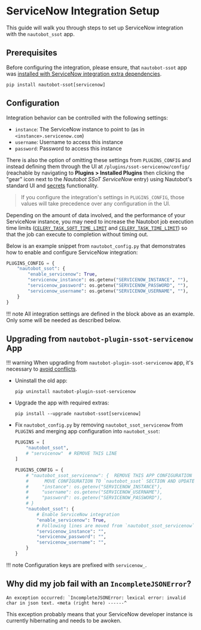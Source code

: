 # ServiceNow Integration Setup

This guide will walk you through steps to set up ServiceNow integration with the `nautobot_ssot` app.

## Prerequisites

Before configuring the integration, please ensure, that `nautobot-ssot` app was [installed with ServiceNow integration extra dependencies](../install.md#install-guide).

```shell
pip install nautobot-ssot[servicenow]
```

## Configuration

Integration behavior can be controlled with the following settings:

- `instance`: The ServiceNow instance to point to (as in `<instance>.servicenow.com`)
- `username`: Username to access this instance
- `password`: Password to access this instance

There is also the option of omitting these settings from `PLUGINS_CONFIG` and instead defining them through the UI at `/plugins/ssot-servicenow/config/` (reachable by navigating to **Plugins > Installed Plugins** then clicking the "gear" icon next to the *Nautobot SSoT ServiceNow* entry) using Nautobot's standard UI and [secrets](https://nautobot.readthedocs.io/en/stable/core-functionality/secrets/) functionality.

> If you configure the integration's settings in `PLUGINS_CONFIG`, those values will take precedence over any configuration in the UI.

Depending on the amount of data involved, and the performance of your ServiceNow instance, you may need to increase the Nautobot job execution time limits ([`CELERY_TASK_SOFT_TIME_LIMIT`](https://nautobot.readthedocs.io/en/stable/configuration/optional-settings/#celery_task_soft_time_limit) and [`CELERY_TASK_TIME_LIMIT`](https://nautobot.readthedocs.io/en/stable/configuration/optional-settings/#celery_task_time_limit)) so that the job can execute to completion without timing out.

Below is an example snippet from `nautobot_config.py` that demonstrates how to enable and configure ServiceNow integration:

```python
PLUGINS_CONFIG = {
    "nautobot_ssot": {
        "enable_servicenow": True,
        "servicenow_instance": os.getenv("SERVICENOW_INSTANCE", ""),
        "servicenow_password": os.getenv("SERVICENOW_PASSWORD", ""),
        "servicenow_username": os.getenv("SERVICENOW_USERNAME", ""),
    }
}
```

!!! note
    All integration settings are defined in the block above as an example. Only some will be needed as described below.

## Upgrading from `nautobot-plugin-ssot-servicenow` App

!!! warning
    When upgrading from `nautobot-plugin-ssot-servicenow` app, it's necessary to [avoid conflicts](../upgrade.md#potential-apps-conflicts).

- Uninstall the old app:
    ```shell
    pip uninstall nautobot-plugin-ssot-servicenow
    ```
- Upgrade the app with required extras:
    ```shell
    pip install --upgrade nautobot-ssot[servicenow]
    ```
- Fix `nautobot_config.py` by removing `nautobot_ssot_servicenow` from `PLUGINS` and merging app configuration into `nautobot_ssot`:
    ```python
    PLUGINS = [
        "nautobot_ssot",
        # "servicenow"  # REMOVE THIS LINE
    ]

    PLUGINS_CONFIG = {
        # "nautobot_ssot_servicenow": {  REMOVE THIS APP CONFIGURATION
        #      MOVE CONFIGURATION TO `nautobot_ssot` SECTION AND UPDATE KEYS
        #     "instance": os.getenv("SERVICENOW_INSTANCE"),
        #     "username": os.getenv("SERVICENOW_USERNAME"),
        #     "password": os.getenv("SERVICENOW_PASSWORD"),
        # }
        "nautobot_ssot": {
            # Enable ServiceNow integration
            "enable_servicenow": True,
            # Following lines are moved from `nautobot_ssot_servicenow` and prefixed with `servicenow_`
            "servicenow_instance": "",
            "servicenow_password": "",
            "servicenow_username": "",
        }
    }
    ```

!!! note
    Configuration keys are prefixed with `servicenow_`.

## Why did my job fail with an `IncompleteJSONError`?

```
An exception occurred: `IncompleteJSONError: lexical error: invalid char in json text. <meta (right here) ------^
```

This exception probably means that your ServiceNow developer instance is currently hibernating and needs to be awoken.
